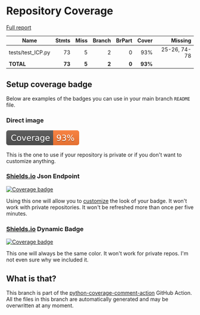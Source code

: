 # Repository Coverage

[Full report](https://htmlpreview.github.io/?https://github.com/jan-glx/ICPy/blob/python-coverage-comment-action-data/htmlcov/index.html)

| Name               |    Stmts |     Miss |   Branch |   BrPart |   Cover |   Missing |
|------------------- | -------: | -------: | -------: | -------: | ------: | --------: |
| tests/test\_ICP.py |       73 |        5 |        2 |        0 |     93% |25-26, 74-78 |
|          **TOTAL** |   **73** |    **5** |    **2** |    **0** | **93%** |           |


## Setup coverage badge

Below are examples of the badges you can use in your main branch `README` file.

### Direct image

[![Coverage badge](https://raw.githubusercontent.com/jan-glx/ICPy/python-coverage-comment-action-data/badge.svg)](https://htmlpreview.github.io/?https://github.com/jan-glx/ICPy/blob/python-coverage-comment-action-data/htmlcov/index.html)

This is the one to use if your repository is private or if you don't want to customize anything.

### [Shields.io](https://shields.io) Json Endpoint

[![Coverage badge](https://img.shields.io/endpoint?url=https://raw.githubusercontent.com/jan-glx/ICPy/python-coverage-comment-action-data/endpoint.json)](https://htmlpreview.github.io/?https://github.com/jan-glx/ICPy/blob/python-coverage-comment-action-data/htmlcov/index.html)

Using this one will allow you to [customize](https://shields.io/endpoint) the look of your badge.
It won't work with private repositories. It won't be refreshed more than once per five minutes.

### [Shields.io](https://shields.io) Dynamic Badge

[![Coverage badge](https://img.shields.io/badge/dynamic/json?color=brightgreen&label=coverage&query=%24.message&url=https%3A%2F%2Fraw.githubusercontent.com%2Fjan-glx%2FICPy%2Fpython-coverage-comment-action-data%2Fendpoint.json)](https://htmlpreview.github.io/?https://github.com/jan-glx/ICPy/blob/python-coverage-comment-action-data/htmlcov/index.html)

This one will always be the same color. It won't work for private repos. I'm not even sure why we included it.

## What is that?

This branch is part of the
[python-coverage-comment-action](https://github.com/marketplace/actions/python-coverage-comment)
GitHub Action. All the files in this branch are automatically generated and may be
overwritten at any moment.